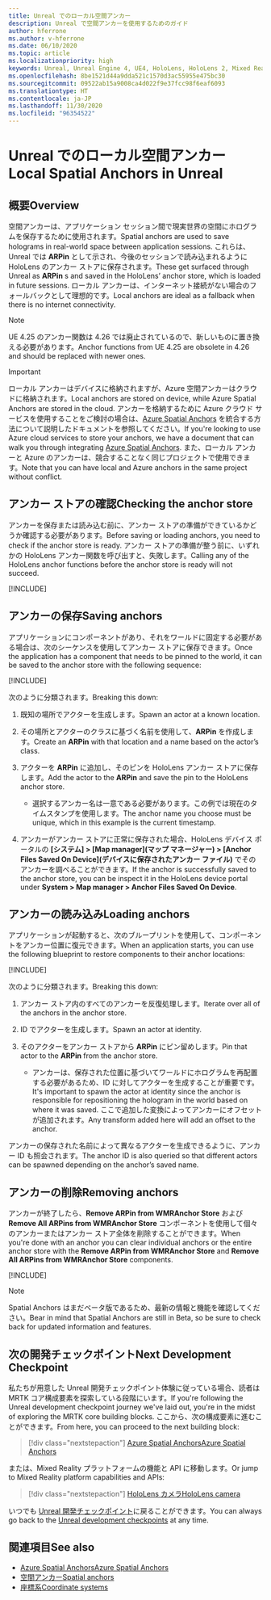 ```yaml
---
title: Unreal でのローカル空間アンカー
description: Unreal で空間アンカーを使用するためのガイド
author: hferrone
ms.author: v-hferrone
ms.date: 06/10/2020
ms.topic: article
ms.localizationpriority: high
keywords: Unreal, Unreal Engine 4, UE4, HoloLens, HoloLens 2, Mixed Reality, 開発, 機能, ドキュメント, ガイド, ホログラム, 空間アンカー, Mixed Reality ヘッドセット, Windows Mixed Reality ヘッドセット, 仮想現実ヘッドセット
ms.openlocfilehash: 8be1521d44a9dda521c1570d3ac55955e475bc30
ms.sourcegitcommit: 09522ab15a9008ca4d022f9e37fcc98f6eaf6093
ms.translationtype: HT
ms.contentlocale: ja-JP
ms.lasthandoff: 11/30/2020
ms.locfileid: "96354522"
---
```

# <a name="local-spatial-anchors-in-unreal"></a><span data-ttu-id="22575-104">Unreal でのローカル空間アンカー</span><span class="sxs-lookup"><span data-stu-id="22575-104">Local Spatial Anchors in Unreal</span></span>

## <a name="overview"></a><span data-ttu-id="22575-105">概要</span><span class="sxs-lookup"><span data-stu-id="22575-105">Overview</span></span>

<span data-ttu-id="22575-106">空間アンカーは、アプリケーション セッション間で現実世界の空間にホログラムを保存するために使用されます。</span><span class="sxs-lookup"><span data-stu-id="22575-106">Spatial anchors are used to save holograms in real-world space between application sessions.</span></span> <span data-ttu-id="22575-107">これらは、Unreal では **ARPin** として示され、今後のセッションで読み込まれるように HoloLens のアンカー ストアに保存されます。</span><span class="sxs-lookup"><span data-stu-id="22575-107">These get surfaced through Unreal as **ARPin** s and saved in the HoloLens’ anchor store, which is loaded in future sessions.</span></span> <span data-ttu-id="22575-108">ローカル アンカーは、インターネット接続がない場合のフォールバックとして理想的です。</span><span class="sxs-lookup"><span data-stu-id="22575-108">Local anchors are ideal as a fallback when there is no internet connectivity.</span></span>

> [!NOTE]
> <span data-ttu-id="22575-109">UE 4.25 のアンカー関数は 4.26 では廃止されているので、新しいものに置き換える必要があります。</span><span class="sxs-lookup"><span data-stu-id="22575-109">Anchor functions from UE 4.25 are obsolete in 4.26 and should be replaced with newer ones.</span></span> 

> [!IMPORTANT]
> <span data-ttu-id="22575-110">ローカル アンカーはデバイスに格納されますが、Azure 空間アンカーはクラウドに格納されます。</span><span class="sxs-lookup"><span data-stu-id="22575-110">Local anchors are stored on device, while Azure Spatial Anchors are stored in the cloud.</span></span> <span data-ttu-id="22575-111">アンカーを格納するために Azure クラウド サービスを使用することをご検討の場合は、[Azure Spatial Anchors](unreal-azure-spatial-anchors.md) を統合する方法について説明したドキュメントを参照してください。</span><span class="sxs-lookup"><span data-stu-id="22575-111">If you're looking to use Azure cloud services to store your anchors, we have a document that can walk you through integrating [Azure Spatial Anchors](unreal-azure-spatial-anchors.md).</span></span> <span data-ttu-id="22575-112">また、ローカル アンカーと Azure のアンカーは、競合することなく同じプロジェクトで使用できます。</span><span class="sxs-lookup"><span data-stu-id="22575-112">Note that you can have local and Azure anchors in the same project without conflict.</span></span>

## <a name="checking-the-anchor-store"></a><span data-ttu-id="22575-113">アンカー ストアの確認</span><span class="sxs-lookup"><span data-stu-id="22575-113">Checking the anchor store</span></span>

<span data-ttu-id="22575-114">アンカーを保存または読み込む前に、アンカー ストアの準備ができているかどうか確認する必要があります。</span><span class="sxs-lookup"><span data-stu-id="22575-114">Before saving or loading anchors, you need to check if the anchor store is ready.</span></span>  <span data-ttu-id="22575-115">アンカー ストアの準備が整う前に、いずれかの HoloLens アンカー関数を呼び出すと、失敗します。</span><span class="sxs-lookup"><span data-stu-id="22575-115">Calling any of the HoloLens anchor functions before the anchor store is ready will not succeed.</span></span>  

[!INCLUDE[](includes/tabs-sa-1.md)]

## <a name="saving-anchors"></a><span data-ttu-id="22575-116">アンカーの保存</span><span class="sxs-lookup"><span data-stu-id="22575-116">Saving anchors</span></span>

<span data-ttu-id="22575-117">アプリケーションにコンポーネントがあり、それをワールドに固定する必要がある場合は、次のシーケンスを使用してアンカー ストアに保存できます。</span><span class="sxs-lookup"><span data-stu-id="22575-117">Once the application has a component that needs to be pinned to the world, it can be saved to the anchor store with the following sequence:</span></span> 

[!INCLUDE[](includes/tabs-sa-2.md)]

<span data-ttu-id="22575-118">次のように分類されます。</span><span class="sxs-lookup"><span data-stu-id="22575-118">Breaking this down:</span></span>
1. <span data-ttu-id="22575-119">既知の場所でアクターを生成します。</span><span class="sxs-lookup"><span data-stu-id="22575-119">Spawn an actor at a known location.</span></span>
2. <span data-ttu-id="22575-120">その場所とアクターのクラスに基づく名前を使用して、**ARPin** を作成します。</span><span class="sxs-lookup"><span data-stu-id="22575-120">Create an **ARPin** with that location and a name based on the actor’s class.</span></span> 
3. <span data-ttu-id="22575-121">アクターを **ARPin** に追加し、そのピンを HoloLens アンカー ストアに保存します。</span><span class="sxs-lookup"><span data-stu-id="22575-121">Add the actor to the **ARPin** and save the pin to the HoloLens anchor store.</span></span>  
    * <span data-ttu-id="22575-122">選択するアンカー名は一意である必要があります。この例では現在のタイムスタンプを使用します。</span><span class="sxs-lookup"><span data-stu-id="22575-122">The anchor name you choose must be unique, which in this example is the current timestamp.</span></span> 

4. <span data-ttu-id="22575-123">アンカーがアンカー ストアに正常に保存された場合、HoloLens デバイス ポータルの **[システム] > [Map manager]\(マップ マネージャー\) > [Anchor Files Saved On Device]\(デバイスに保存されたアンカー ファイル\)** でそのアンカーを調べることができます。</span><span class="sxs-lookup"><span data-stu-id="22575-123">If the anchor is successfully saved to the anchor store, you can be inspect it in the HoloLens device portal under **System > Map manager > Anchor Files Saved On Device**.</span></span> 

## <a name="loading-anchors"></a><span data-ttu-id="22575-124">アンカーの読み込み</span><span class="sxs-lookup"><span data-stu-id="22575-124">Loading anchors</span></span>

<span data-ttu-id="22575-125">アプリケーションが起動すると、次のブループリントを使用して、コンポーネントをアンカー位置に復元できます。</span><span class="sxs-lookup"><span data-stu-id="22575-125">When an application starts, you can use the following blueprint to restore components to their anchor locations:</span></span>

[!INCLUDE[](includes/tabs-sa-3.md)]

<span data-ttu-id="22575-126">次のように分類されます。</span><span class="sxs-lookup"><span data-stu-id="22575-126">Breaking this down:</span></span>
1. <span data-ttu-id="22575-127">アンカー ストア内のすべてのアンカーを反復処理します。</span><span class="sxs-lookup"><span data-stu-id="22575-127">Iterate over all of the anchors in the anchor store.</span></span> 
2. <span data-ttu-id="22575-128">ID でアクターを生成します。</span><span class="sxs-lookup"><span data-stu-id="22575-128">Spawn an actor at identity.</span></span>
3. <span data-ttu-id="22575-129">そのアクターをアンカー ストアから **ARPin** にピン留めします。</span><span class="sxs-lookup"><span data-stu-id="22575-129">Pin that actor to the **ARPin** from the anchor store.</span></span>  

    * <span data-ttu-id="22575-130">アンカーは、保存された位置に基づいてワールドにホログラムを再配置する必要があるため、ID に対してアクターを生成することが重要です。</span><span class="sxs-lookup"><span data-stu-id="22575-130">It's important to spawn the actor at identity since the anchor is responsible for repositioning the hologram in the world based on where it was saved.</span></span> <span data-ttu-id="22575-131">ここで追加した変換によってアンカーにオフセットが追加されます。</span><span class="sxs-lookup"><span data-stu-id="22575-131">Any transform added here will add an offset to the anchor.</span></span> 

<span data-ttu-id="22575-132">アンカーの保存された名前によって異なるアクターを生成できるように、アンカー ID も照会されます。</span><span class="sxs-lookup"><span data-stu-id="22575-132">The anchor ID is also queried so that different actors can be spawned depending on the anchor’s saved name.</span></span> 

## <a name="removing-anchors"></a><span data-ttu-id="22575-133">アンカーの削除</span><span class="sxs-lookup"><span data-stu-id="22575-133">Removing anchors</span></span> 

<span data-ttu-id="22575-134">アンカーが終了したら、**Remove ARPin from WMRAnchor Store** および **Remove All ARPins from WMRAnchor Store** コンポーネントを使用して個々のアンカーまたはアンカー ストア全体を削除することができます。</span><span class="sxs-lookup"><span data-stu-id="22575-134">When you're done with an anchor you can clear individual anchors or the entire anchor store with the **Remove ARPin from WMRAnchor Store** and **Remove All ARPins from WMRAnchor Store** components.</span></span>

[!INCLUDE[](includes/tabs-sa-4.md)]

> [!NOTE]
> <span data-ttu-id="22575-135">Spatial Anchors はまだベータ版であるため、最新の情報と機能を確認してください。</span><span class="sxs-lookup"><span data-stu-id="22575-135">Bear in mind that Spatial Anchors are still in Beta, so be sure to check back for updated information and features.</span></span>

## <a name="next-development-checkpoint"></a><span data-ttu-id="22575-136">次の開発チェックポイント</span><span class="sxs-lookup"><span data-stu-id="22575-136">Next Development Checkpoint</span></span>

<span data-ttu-id="22575-137">私たちが用意した Unreal 開発チェックポイント体験に従っている場合、読者は MRTK コア構成要素を探索している段階にいます。</span><span class="sxs-lookup"><span data-stu-id="22575-137">If you're following the Unreal development checkpoint journey we've laid out, you're in the midst of exploring the MRTK core building blocks.</span></span> <span data-ttu-id="22575-138">ここから、次の構成要素に進むことができます。</span><span class="sxs-lookup"><span data-stu-id="22575-138">From here, you can proceed to the next building block:</span></span> 

> [!div class="nextstepaction"]
> [<span data-ttu-id="22575-139">Azure Spatial Anchors</span><span class="sxs-lookup"><span data-stu-id="22575-139">Azure Spatial Anchors</span></span>](unreal-azure-spatial-anchors.md)

<span data-ttu-id="22575-140">または、Mixed Reality プラットフォームの機能と API に移動します。</span><span class="sxs-lookup"><span data-stu-id="22575-140">Or jump to Mixed Reality platform capabilities and APIs:</span></span>

> [!div class="nextstepaction"]
> [<span data-ttu-id="22575-141">HoloLens カメラ</span><span class="sxs-lookup"><span data-stu-id="22575-141">HoloLens camera</span></span>](unreal-hololens-camera.md)

<span data-ttu-id="22575-142">いつでも [Unreal 開発チェックポイント](unreal-development-overview.md#2-core-building-blocks)に戻ることができます。</span><span class="sxs-lookup"><span data-stu-id="22575-142">You can always go back to the [Unreal development checkpoints](unreal-development-overview.md#2-core-building-blocks) at any time.</span></span>

## <a name="see-also"></a><span data-ttu-id="22575-143">関連項目</span><span class="sxs-lookup"><span data-stu-id="22575-143">See also</span></span>
* [<span data-ttu-id="22575-144">Azure Spatial Anchors</span><span class="sxs-lookup"><span data-stu-id="22575-144">Azure Spatial Anchors</span></span>](unreal-azure-spatial-anchors.md)
* [<span data-ttu-id="22575-145">空間アンカー</span><span class="sxs-lookup"><span data-stu-id="22575-145">Spatial anchors</span></span>](../../design/spatial-anchors.md)
* [<span data-ttu-id="22575-146">座標系</span><span class="sxs-lookup"><span data-stu-id="22575-146">Coordinate systems</span></span>](../../design/coordinate-systems.md)
